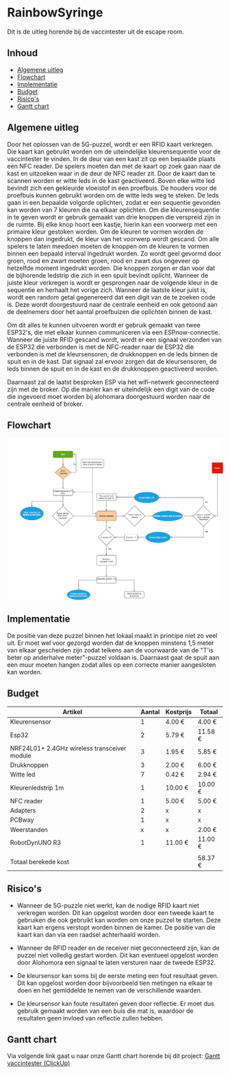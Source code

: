 # RainbowSyringe
Dit is de uitleg horende bij de vaccintester uit de escape room.

## Inhoud

- [Algemene uitleg](#algemene-uitleg)
- [Flowchart](#flowchart)
- [Implementatie](#implementatie)
- [Budget](#budget)
- [Risico's](#risicos)
- [Gantt chart](#gantt-chart)

## Algemene uitleg

Door het oplossen van de 5G-puzzel, wordt er een RFID kaart verkregen. Die kaart kan gebruikt worden om de uiteindelijke kleurensequentie voor de vaccintester te vinden. In de deur van een kast zit op een bepaalde plaats een NFC reader. De spelers moeten dan met de kaart op zoek gaan naar de kast en uitzoeken waar in de deur de NFC reader zit. Door de kaart dan te scannen worden er witte leds in de kast geactiveerd. Boven elke witte led bevindt zich een gekleurde vloeistof in een proefbuis. De houders voor de proefbuis kunnen gebruikt worden om de witte leds weg te steken. De leds gaan in een bepaalde volgorde oplichten, zodat er een sequentie gevonden kan worden van 7 kleuren die na elkaar oplichten. Om die kleurensequentie in te geven wordt er gebruik gemaakt van drie knoppen die verspreid zijn in de ruimte. Bij elke knop hoort een kastje, hierin kan een voorwerp met een primaire kleur gestoken worden. Om de kleuren te vormen worden de knoppen dan ingedrukt, de kleur van het voorwerp wordt gescand. Om alle spelers te laten meedoen moeten de knoppen om de kleuren te vormen binnen een bepaald interval ingedrukt worden. Zo wordt geel gevormd door groen, rood en zwart moeten groen, rood en zwart dus ongeveer op hetzelfde moment ingedrukt worden. Die knoppen zorgen er dan voor dat de bijhorende ledstrip die zich in een spuit bevindt oplicht. Wanneer de juiste kleur verkregen is wordt er gesprongen naar de volgende kleur in de sequentie en herhaalt het vorige zich. Wanneer de laatste kleur juist is, wordt een random getal gegenereerd dat een digit van de te zoeken code is. Deze wordt doorgestuurd naar de centrale eenheid en ook getoond aan de deelnemers door het aantal proefbuizen die oplichten binnen de kast.

Om dit alles te kunnen uitvoeren wordt er gebruik gemaakt van twee ESP32's, die met elkaar kunnen communiceren via een ESPnow-connectie. Wanneer de juiste RFID gescand wordt, wordt er een signaal verzonden van de ESP32 die verbonden is met de NFC-reader naar de ESP32 die verbonden is met de kleursensoren, de drukknoppen en de leds binnen de spuit en in de kast. Dat signaal zal ervoor zorgen dat de kleursensoren, de leds binnen de spuit en in de kast en de drukknoppen geactiveerd worden.

Daarnaast zal de laatst besproken ESP via het wifi-netwerk geconnecteerd zijn met de broker. Op die manier kan er uiteindelijk een digit van de code die ingevoerd moet worden bij alohomara doorgestuurd worden naar de centrale eenheid of broker.

## Flowchart

![Flowchart_vaccintester](https://github.com/ViktorMorre/RainbowSyringe/blob/main/Vaccintester_flowchart.png)

## Implementatie

De positie van deze puzzel binnen het lokaal maakt in principe niet zo veel uit. Er moet wel voor gezorgd worden dat de knoppen minstens 1,5 meter van elkaar gescheiden zijn zodat telkens aan de voorwaarde van de "T'is beter op anderhalve meter"-puzzel voldaan is. Daarnaast gaat de spuit aan een muur moeten hangen zodat alles op een correcte manier aangesloten kan worden.

## Budget

| Artikel                                      | Aantal | Kostprijs | Totaal  |
|----------------------------------------------|--------|-----------|---------|
| Kleurensensor                                | 1      | 4.00 €    | 4.00 €  |
| Esp32                                        | 2      | 5.79 €    | 11.58 € |
| NRF24L01+ 2.4GHz wireless transceiver module | 3      | 1.95 €    | 5.85 €  |
| Drukknoppen                                  | 3      | 2.00 €    | 6.00 €  |
| Witte led                                    | 7      | 0.42 €    | 2.94 €  |
| Kleurenledstrip 1m                           | 1      | 10.00 €   | 10.00 € |
| NFC reader                                   | 1      | 5.00 €    | 5.00 €  |
| Adapters                                     | 2      | x         | x       |
| PCBway                                       | 1      | x         | x       |
| Weerstanden                                  | x      | x         | 2.00 €  |
| RobotDynUNO R3                               | 1      | 11.00 €   | 11.00 € |
|                                              |        |           |         |
| Totaal berekede kost                         |        |           | 58.37 € |

## Risico's

- Wanneer de 5G-puzzle niet werkt, kan de nodige RFID kaart niet verkregen worden. Dit kan opgelost worden door een tweede kaart te gebruiken die ook gebruikt kan worden om onze puzzel te starten. Deze kaart kan ergens verstopt worden binnen de kamer. De positie van die kaart kan dan via een raadsel achterhaald worden.

- Wanneer de RFID reader en de receiver niet geconnecteerd zijn, kan de puzzel niet volledig gestart worden. Dit kan eventueel opgelost worden door Alohomora een signaal te laten versturen naar de tweede ESP32. 

- De kleursensor kan soms bij de eerste meting een fout resultaat geven. Dit kan opgelost worden door bijvoorbeeld tien metingen na elkaar te doen en het gemiddelde te nemen van de verschillende waarden.

- De kleursensor kan foute resultaten geven door reflectie. Er moet dus gebruik gemaakt worden van een buis die mat is, waardoor de resultaten geen invloed van reflectie zullen hebben.

## Gantt chart

Via volgende link gaat u naar onze Gantt chart horende bij dit project: 
[Gantt vaccintester (ClickUp)](https://share.clickup.com/g/h/4dne7-50/c3532202026c060)

